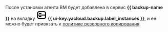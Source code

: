 После установки агента ВМ будет добавлена в сервис **{{ backup-name }}** на вкладку ![machines](../../_assets/console-icons/server.svg) **{{ ui-key.yacloud.backup.label_instances }}**, и ее можно будет привязать к [политике резервного копирования](../../backup/concepts/policy.md).